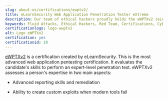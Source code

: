 ```yaml
---
slug: about-us/certifications/ewptv2/
title: eLearnSecurity Web Application Penetration Tester eXtreme
description: Our team of ethical hackers proudly holds the eWPTXv2 (eLearnSecurity Web Application Penetration Tester eXtreme) certification, among many others.
keywords: Fluid Attacks, Ethical Hackers, Red Team, Certifications, Cybersecurity, Pentesters, Whitehat Hackers, EWPTX
certificationlogo: logo-ewptv2
alt: Logo eWPTXv2
certification: yes
certificationid: 10
---
```


[eWPTXv2](https://elearnsecurity.com/product/ewptxv2-certification/)
is a certification created by eLearnSecurity.
This is the most advanced web application pentesting certification.
It evaluates the candidate's skills
to perform an expert-level penetration test.
eWPTXv2 assesses a person's expertise in two main aspects:

- Advanced reporting skills and remediation

- Ability to create custom exploits when modern tools fail

